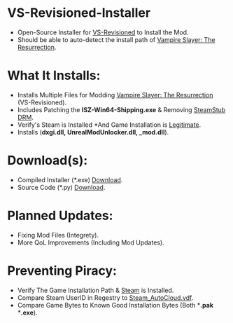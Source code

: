 # VS-Revisioned-Installer
- Open-Source Installer for [VS-Revisioned](https://github.com/Cracko298/VS-Revisioned-Files) to Install the Mod.
- Should be able to auto-detect the install path of [Vampire Slayer: The Resurrection](https://store.steampowered.com/app/2188960/Vampire_Slayer_The_Resurrection/).

# What It Installs:
- Installs Multiple Files for Modding [Vampire Slayer: The Resurrection](https://store.steampowered.com/app/2188960/Vampire_Slayer_The_Resurrection/) (VS-Revisioned).
- Includes Patching the **ISZ-Win64-Shipping.exe** & Removing [SteamStub DRM](https://github.com/atom0s/Steamless#what-is-steamstub-drm).
- Verify's Steam is Installed *And Game Installation is [Legitimate](https://github.com/ISZ-Hacker-Organization/VS-Revisioned-Installer#preventing-piracy).
- Installs (**dxgi.dll, UnrealModUnlocker.dll, _mod.dll**).

# Download(s):
- Compiled Installer (*.exe) [Download](https://github.com/ISZ-Hacker-Organization/VS-Revisioned-Installer/releases/download/v3.0-release-1/VS-Revisioned-Installer.exe).
- Source Code (*.py) [Download](https://github.com/ISZ-Hacker-Organization/VS-Revisioned-Installer/releases/download/v3.0-release-1/VS-Revisioned-Installer.py).

# Planned Updates:
- Fixing Mod Files (Integrety).
- More QoL Improvements (Including Mod Updates).



# Preventing Piracy:
- Verify The Game Installation Path & [Steam](https://store.steampowered.com/about/) is Installed.
- Compare Steam UserID in Regestry to [Steam_AutoCloud.vdf](https://help.steampowered.com/en/faqs/view/68D2-35AB-09A9-7678).
- Compare Game Bytes to Known Good Installation Bytes (Both ***.pak** ***.exe**).
